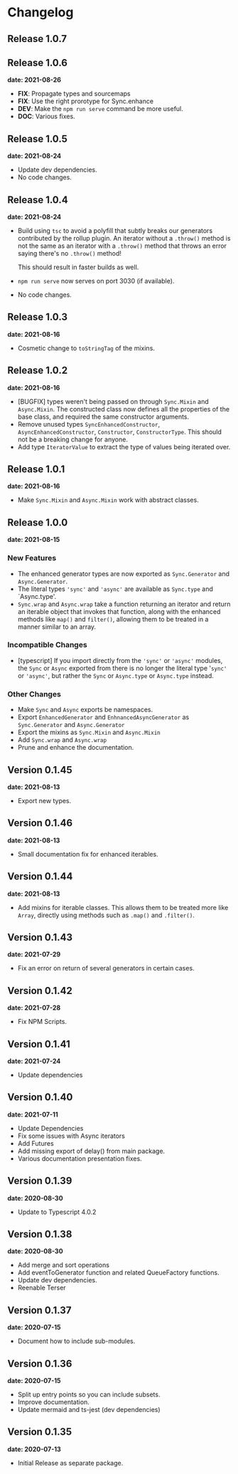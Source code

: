 # Changelog

## Release 1.0.7

## Release 1.0.6

__date: 2021-08-26__

* **FIX**: Propagate types and sourcemaps
* **FIX**: Use the right prorotype for Sync.enhance
* **DEV**: Make the `npm run serve` command be more useful.
* **DOC**: Various fixes.

## Release 1.0.5

__date: 2021-08-24__

* Update dev dependencies.
* No code changes.

## Release 1.0.4

__date: 2021-08-24__

* Build using `tsc` to avoid a polyfill that subtly breaks our generators contributed by the rollup plugin.
  An iterator without a `.throw()` method is not the same as an iterator with a `.throw()` method that throws
  an error saying there's no `.throw()` method!

  This should result in faster builds as well.
* `npm run serve` now serves on port 3030 (if available).
* No code changes.

## Release 1.0.3

__date: 2021-08-16__

* Cosmetic change to `toStringTag` of the mixins.

## Release 1.0.2

__date: 2021-08-16__

* [BUGFIX] types weren't being passed on through `Sync.Mixin` and `Async.Mixin`. The constructed class now defines
  all the properties of the base class, and required the same constructor arguments.
* Remove unused types `SyncEnhancedConstructor`, `AsyncEnhancedConstructor`, `Constructor`, `ConstructorType`.
  This should not be a breaking change for anyone.
* Add type `IteratorValue` to extract the type of values being iterated over.

## Release 1.0.1

__date: 2021-08-16__

* Make `Sync.Mixin` and `Async.Mixin` work with abstract classes.

## Release 1.0.0

__date: 2021-08-15__

### New Features

* The enhanced generator types are now exported as `Sync.Generator` and `Async.Generator`.
* The literal types `'sync'` and `'async'` are available as `Sync.type` and `Async.type'.
* `Sync.wrap` and `Async.wrap` take a function returning an iterator and return an iterable object that
   invokes that function, along with the enhanced methods like `map()` and `filter()`, allowing them to be
   treated in a manner similar to an array.

### Incompatible Changes

* [typescript] If you import directly from the `'sync'` or `'async'` modules, the `Sync` or `Async` exported from there
   is no longer the literal type '`sync'` or `'async'`, but rather the `Sync` or `Async.type` or `Async.type`
   instead.

### Other Changes

* Make `Sync` and `Async` exports be namespaces.
* Export `EnhancedGenerator` and `EnhnancedAsyncGenerator` as `Sync.Generator` and `Async.Generator`
* Export the mixins as `Sync.Mixin` and `Async.Mixin`
* Add `Sync.wrap` and `Async.wrap`
* Prune and enhance the documentation.

## Version 0.1.45

__date: 2021-08-13__

* Export new types.

## Version 0.1.46

__date: 2021-08-13__

* Small documentation fix for enhanced iterables.

## Version 0.1.44

__date: 2021-08-13__

* Add mixins for iterable classes.  This allows them to be treated more like `Array`, directly using methods such as
  `.map()` and `.filter()`.

## Version 0.1.43

__date: 2021-07-29__

* Fix an error on return of several generators in certain cases.

## Version 0.1.42

__date: 2021-07-28__

* Fix NPM Scripts.

## Version 0.1.41

__date: 2021-07-24__

* Update dependencies

## Version 0.1.40

__date: 2021-07-11__

* Update Dependencies
* Fix some issues with Async iterators
* Add Futures
* Add missing export of delay() from main package.
* Various documentation presentation fixes.

## Version 0.1.39

__date: 2020-08-30__

* Update to Typescript 4.0.2

## Version 0.1.38

__date: 2020-08-30__

* Add merge and sort operations
* Add eventToGenerator function and related QueueFactory functions.
* Update dev dependencies.
* Reenable Terser

## Version 0.1.37

__date: 2020-07-15__

* Document how to include sub-modules.

## Version 0.1.36

__date: 2020-07-15__

* Split up entry points so you can include subsets.
* Improve documentation.
* Update mermaid and ts-jest (dev dependencies)

## Version 0.1.35

__date: 2020-07-13__

* Initial Release as separate package.
